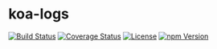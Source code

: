# koa-logs

[![Build Status](https://travis-ci.org/hardog/koa-request-log.svg?branch=v2)](https://travis-ci.org/hardog/koa-request-log)
[![Coverage Status](https://img.shields.io/codecov/c/github/hardog/koa-logs.svg)](https://codecov.io/github/hardog/koa-logs?branch=v2)
[![License](https://img.shields.io/npm/l/koa-logs.svg)](https://www.npmjs.com/package/koa-logs)
[![npm Version](https://img.shields.io/npm/v/koa-logs.svg)](https://www.npmjs.com/package/koa-logs)

